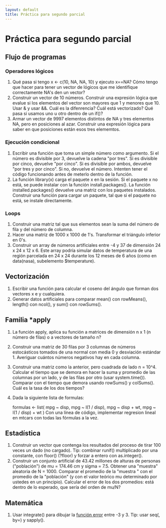 ```yaml
--- 
layout: default 
title: Práctica para segundo parcial
--- 
```



# Práctica para segundo parcial


## Flujo de programas


### Operadores lógicos

1.  Qué pasa si tengo x <- c(10, NA, NA, 10) y ejecuto x==NA? Cómo tengo que hacer para tener un
    vector de lógicos que me identifique correctamente NA's den un vector?
2.  Construir un vector de 10 números. Construir una expresión lógica que evalue si los elementos del
    vector son mayores que 1 y menores que 10. Usar & y usar &&. Cuál es la difenrencia? Cuál está
    vectorizado? Qué pasa si usamos uno u otro dentro de un if()?
3.  Armar un vector de 9997 elementos distintos de NA y tres elementos NA, pero en posiciones al
    azar. Construir una expresión lógica para saber en que posiciones están esos tres elememtos.


### Ejecución condicional

1.  Escribir una función que toma un simple número como argumento. Si el número es divisible por 3,
    devuelve la cadena "por tres". Si es divisible por cinco, devuelve "por cinco". Si es divisible
    por ambos, devuelve "por tres y por cinco". Si no, devuelve el número. Intenten tener el código
    funcionando antes de meterlo dentro de la función.
2.  La función library(x) carga el paquete x en la sesión. Si el paquete x no está, se puede instalar
    con la función install.packages(). La función installed.packages() devuelve una matriz con los
    paquetes instalados. Construir una función para cargar un paquete, tal que si el paquete no está,
    se instale directamente.


### Loops

1.  Construir una matriz tal que sus elementos sean la suma del número de fila y del número de
    columna.
2.  Hacer una matriz de 1000 x 1000 de 1's. Transformar el triángulo inferior en 0's.
3.  Construir un array de números artificiales entre -4 y 37 de dimensión 24 x 24 x 12 x 6. Este
    array podría simular datos de temperatura de una región parcelada en 24 x 24 durante los 12 meses
    de 6 años (como en data(nasa), subelemento $temperature).


## Vectorización

1.  Escribir una función para calcular el coseno del ángulo que forman dos vectores x e y cualquiera.
2.  Generar datos artificiales para comparar mean() con rowMeans(), length() con ncol(), y sum() con
    rowSums().


## Familia \*apply

1.  La función apply, aplica su función a matrices de dimensión n x 1 (n número de filas) o a
    vectores de tamaño n?
2.  Construir una matriz de 30 filas por 3 columnas de números estocásticos tomados de una normal con
    media 0 y desviación estándar 1. Averiguar cuántos números negativos hay en cada columna.
3.  Construir una matriz como la anterior, pero cuadrada de lado n = 10^4. Calcular el tiempo que se
    demora en hacer la suma y promedio de las columnas por un lado, y de las filas por otro (usar
    system.time()). Comparar con el tiempo que demora usando rowSums() y colSums(). Cuál es la tasa
    de los dos tiempos?
4.  Dada la siguiente lista de formulas:
    
     formulas <- list(
     mpg ~ disp,
     mpg ~ I(1 / disp),
     mpg ~ disp + wt,
     mpg ~ I(1 / disp) + wt
     )
    Con una línea de código, implementar regresion lineal en mtcars con todas las fórmulas a la vez.


## Estadística

1.  Construir un vector que contenga los resultados del proceso de tirar 100 veces un dado (no
    cargado). Tip: combinar runif() multiplicado por una constante, con floor() (?floor) y forzar a
    entero con as.integer().
2.  Construir un conjunto artificial de 43.42 millones de alturas de personas ("población") de mu =
    174.46 cm y sigma = 7.5. Obtener una "muestra" aleatoria de N = 1000. Comparar el promedio de la
    "muestra " con el promedio de la "población" (y con el valor teórico mu determinado por ustedes
    en un principio). Calcular el error de los dos promedios: está dentro de lo esperado, que sería
    del orden de mu/N?


## Matemática

1.  Usar integrate() para dibujar la [función error](https://en.wikipedia.org/wiki/Error_function) entre -3 y 3. Tip: usar seq(, by=) y sapply().

